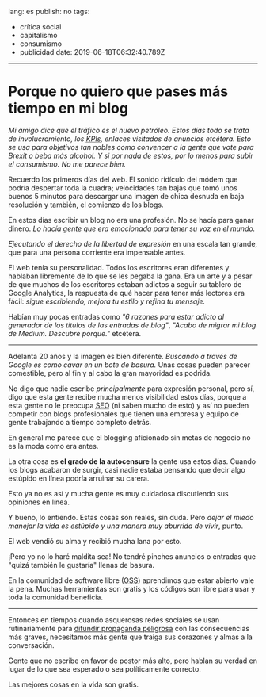 lang: es
publish: no
tags:
  - crítica social
  - capitalismo
  - consumismo
  - publicidad
date: 2019-06-18T06:32:40.789Z

---

# Porque no quiero que pases más tiempo en mi blog

_Mi amigo dice que el tráfico es el nuevo petróleo. Estos días todo se trata de involucramiento, los <abbr title="Key performance indicator, indicador clave de rendimiento"> KPIs</abbr>, enlaces visitados de anuncios etcétera. Esto se usa para objetivos tan nobles como convencer a la gente que vote para Brexit o beba más alcohol. Y si por nada de estos, por lo menos para subir el consumismo. No me parece bien._

Recuerdo los primeros días del web. El sonido ridículo del módem que podría despertar toda la cuadra; velocidades tan bajas que tomó unos buenos 5 minutos para descargar una imagen de chica desnuda en baja resolución y también, el comienzo de los blogs.

En estos días escribir un blog no era una profesión. No se hacía para ganar dinero. _Lo hacía gente que era emocionada para tener su voz en el mundo._

_Ejecutando el derecho de la libertad de expresión_ en una escala tan grande, que para una persona corriente era impensable antes.

El web tenía su personalidad. Todos los escritores eran diferentes y hablaban libremente de lo que se les pegaba la gana. Era un arte y a pesar de que muchos de los escritores estaban adictos a seguir su tablero de Google Analytics, la respuesta de qué hacer para tener más lectores era fácil: _sigue escribiendo, mejora tu estilo y refina tu mensaje._

Habían muy pocas entradas como _"6 razones para estar adicto al generador de los títulos de las entradas de blog"_, _"Acabo de migrar mi blog de Medium. Descubre porque."_ etcétera.

---

Adelanta 20 años y la imagen es bien diferente. _Buscando a través de Google es como cavar en un bote de basura._ Unas cosas pueden parecer comestible, pero al fin y al cabo la gran mayoridad es podrida.

No digo que nadie escribe _principalmente_ para expresión personal, pero sí, digo que esta gente recibe mucha menos visibilidad estos días, porque a esta gente no le preocupa <abbr title="Search engine optimization, optimización en motores de búsqueda">SEO</abbr> (ni saben mucho de esto) y así no pueden competir con blogs profesionales que tienen una empresa y equipo de gente trabajando a tiempo completo detrás.

En general me parece que el blogging aficionado sin metas de negocio no es la moda como era antes.

La otra cosa es **el grado de la autocensure** la gente usa estos días. Cuando los blogs acabaron de surgir, casi nadie estaba pensando que decir algo estúpido en línea podría arruinar su carera.

Esto ya no es así y mucha gente es muy cuidadosa discutiendo sus opiniones en línea.

Y bueno, lo entiendo. Estas cosas son reales, sin duda. Pero _dejar el miedo manejar la vida es estúpido y una manera muy aburrida de vivir_, punto.

El web vendió su alma y recibió mucha lana por esto.

¡Pero yo no lo haré maldita sea! No tendré pinches anuncios o entradas que "quizá también le gustaría" llenas de basura.

En la comunidad de software libre (<abbr title="Open-source software">OSS</abbr>) aprendimos que estar abierto vale la pena. Muchas herramientas son gratis y los códigos son libre para usar y toda la comunidad beneficia.

---

Entonces en tiempos cuando asquerosas redes sociales se usan rutinariamente para [difundir propaganda peligrosa][ted-on-brexit] con las consecuencias más graves, necesitamos más gente que traiga sus corazones y almas a la conversación.

Gente que no escribe en favor de postor más alto, pero hablan su verdad en lugar de lo que sea esperado o sea políticamente correcto.

Las mejores cosas en la vida son gratis.

[ted-on-brexit]: https://www.ted.com/talks/carole_cadwalladr_facebook_s_role_in_brexit_and_the_threat_to_democracy
